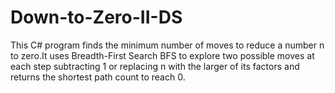 # Down-to-Zero-II-DS

This C# program finds the minimum number of moves to reduce a number n to zero.It uses Breadth-First Search BFS to explore two possible moves at each step subtracting 1 or replacing n with the larger of its factors  and returns the shortest path count to reach 0.

